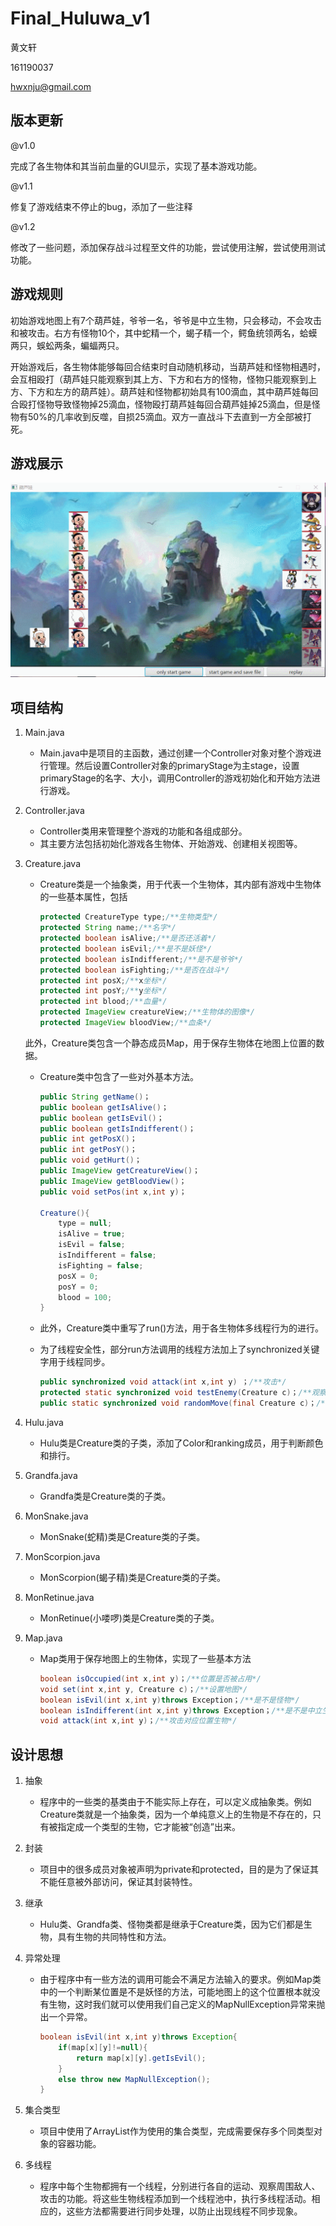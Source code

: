 # Final_Huluwa_v1

黄文轩

161190037

hwxnju@gmail.com

## 版本更新

@v1.0

完成了各生物体和其当前血量的GUI显示，实现了基本游戏功能。

@v1.1

修复了游戏结束不停止的bug，添加了一些注释

@v1.2

修改了一些问题，添加保存战斗过程至文件的功能，尝试使用注解，尝试使用测试功能。

## 游戏规则

初始游戏地图上有7个葫芦娃，爷爷一名，爷爷是中立生物，只会移动，不会攻击和被攻击。右方有怪物10个，其中蛇精一个，蝎子精一个，鳄鱼统领两名，蛤蟆两只，蜈蚣两条，蝙蝠两只。

开始游戏后，各生物体能够每回合结束时自动随机移动，当葫芦娃和怪物相遇时，会互相殴打（葫芦娃只能观察到其上方、下方和右方的怪物，怪物只能观察到上方、下方和左方的葫芦娃）。葫芦娃和怪物都初始具有100滴血，其中葫芦娃每回合殴打怪物导致怪物掉25滴血，怪物殴打葫芦娃每回合葫芦娃掉25滴血，但是怪物有50%的几率收到反噬，自损25滴血。双方一直战斗下去直到一方全部被打死。

## 游戏展示

![](https://raw.githubusercontent.com/hwxnju/Final_Huluwa_v1/master/src/main/resources/v1.2.gif)

## 项目结构

1. Main.java

   - Main.java中是项目的主函数，通过创建一个Controller对象对整个游戏进行管理。然后设置Controller对象的primaryStage为主stage，设置primaryStage的名字、大小，调用Controller的游戏初始化和开始方法进行游戏。

2. Controller.java

   - Controller类用来管理整个游戏的功能和各组成部分。
   - 其主要方法包括初始化游戏各生物体、开始游戏、创建相关视图等。

3. Creature.java

   - Creature类是一个抽象类，用于代表一个生物体，其内部有游戏中生物体的一些基本属性，包括

     ```java
     protected CreatureType type;/**生物类型*/
     protected String name;/**名字*/
     protected boolean isAlive;/**是否还活着*/
     protected boolean isEvil;/**是不是妖怪*/
     protected boolean isIndifferent;/**是不是爷爷*/
     protected boolean isFighting;/**是否在战斗*/
     protected int posX;/**x坐标*/
     protected int posY;/**y坐标*/
     protected int blood;/**血量*/
     protected ImageView creatureView;/**生物体的图像*/
     protected ImageView bloodView;/**血条*/
     ```

   此外，Creature类包含一个静态成员Map，用于保存生物体在地图上位置的数据。

   - Creature类中包含了一些对外基本方法。

     ```java
     public String getName()；
     public boolean getIsAlive()；
     public boolean getIsEvil()；
     public boolean getIsIndifferent()；
     public int getPosX()；
     public int getPosY()；
     public void getHurt()；
     public ImageView getCreatureView()；
     public ImageView getBloodView()；
     public void setPos(int x,int y)；
     
     Creature(){
         type = null;
         isAlive = true;
         isEvil = false;
         isIndifferent = false;
         isFighting = false;
         posX = 0;
         posY = 0;
         blood = 100;
     }
     ```

   - 此外，Creature类中重写了run()方法，用于各生物体多线程行为的进行。

   - 为了线程安全性，部分run方法调用的线程方法加上了synchronized关键字用于线程同步。

     ```java
     public synchronized void attack(int x,int y) ；/**攻击*/
     protected static synchronized void testEnemy(Creature c)；/**观察周围是不是有敌人*/
     public static synchronized void randomMove(final Creature c)；/**随机移动*/
     ```

4. Hulu.java

   - Hulu类是Creature类的子类，添加了Color和ranking成员，用于判断颜色和排行。

5. Grandfa.java

   - Grandfa类是Creature类的子类。

6. MonSnake.java

   - MonSnake(蛇精)类是Creature类的子类。

7. MonScorpion.java

   - MonScorpion(蝎子精)类是Creature类的子类。

8. MonRetinue.java

   - MonRetinue(小喽啰)类是Creature类的子类。

9. Map.java

   - Map类用于保存地图上的生物体，实现了一些基本方法

     ```java
     boolean isOccupied(int x,int y)；/**位置是否被占用*/
     void set(int x,int y, Creature c)；/**设置地图*/
     boolean isEvil(int x,int y)throws Exception；/**是不是怪物*/
     boolean isIndifferent(int x,int y)throws Exception；/**是不是中立生物*/
     void attack(int x,int y)；/**攻击对应位置生物*/
     ```



## 设计思想

1. 抽象

   - 程序中的一些类的基类由于不能实际上存在，可以定义成抽象类。例如Creature类就是一个抽象类，因为一个单纯意义上的生物是不存在的，只有被指定成一个类型的生物，它才能被“创造”出来。

2. 封装

   - 项目中的很多成员对象被声明为private和protected，目的是为了保证其不能任意被外部访问，保证其封装特性。

3. 继承

   - Hulu类、Grandfa类、怪物类都是继承于Creature类，因为它们都是生物，具有生物的共同特性和方法。

4. 异常处理

   - 由于程序中有一些方法的调用可能会不满足方法输入的要求。例如Map类中的一个判断某位置是不是妖怪的方法，可能地图上的这个位置根本就没有生物，这时我们就可以使用我们自己定义的MapNullException异常来抛出一个异常。

     ```java
     boolean isEvil(int x,int y)throws Exception{
         if(map[x][y]!=null){
             return map[x][y].getIsEvil();
         }
         else throw new MapNullException();
     }
     ```

5. 集合类型

   - 项目中使用了ArrayList作为使用的集合类型，完成需要保存多个同类型对象的容器功能。

6. 多线程

   - 程序中每个生物都拥有一个线程，分别进行各自的运动、观察周围敌人、攻击的功能。将这些生物线程添加到一个线程池中，执行多线程活动。相应的，这些方法都需要进行同步处理，以防止出现线程不同步现象。
